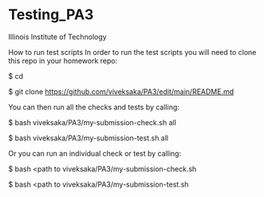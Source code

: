 # Testing_PA3

Illinois Institute of Technology

How to run test scripts
In order to run the test scripts you will need to clone this repo in your homework repo:

$ cd <your homework repo directory>

$ git clone https://github.com/viveksaka/PA3/edit/main/README.md

You can then run all the checks and tests by calling:

$ bash viveksaka/PA3/my-submission-check.sh all

$ bash viveksaka/PA3/my-submission-test.sh all

Or you can run an individual check or test by calling:

$ bash <path to viveksaka/PA3/my-submission-check.sh <check number>

$ bash <path to viveksaka/PA3/my-submission-test.sh <test number>
